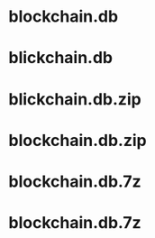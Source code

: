 # blockchain.db
# blickchain.db
# blickchain.db.zip
# blockchain.db.zip
# blockchain.db.7z
# blockchain.db.7z
